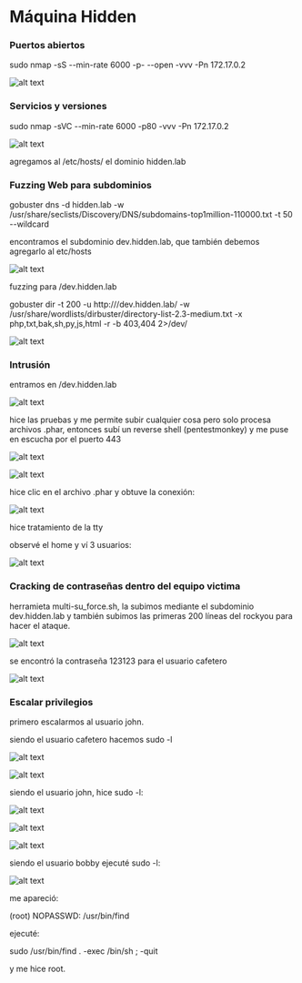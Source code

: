 # Máquina Hidden

### Puertos abiertos

sudo nmap -sS --min-rate 6000 -p- --open -vvv -Pn 172.17.0.2

![alt text](image.png)

### Servicios y versiones

sudo nmap -sVC --min-rate 6000 -p80 -vvv -Pn 172.17.0.2

![alt text](image-1.png)


agregamos al /etc/hosts/ el dominio hidden.lab

### Fuzzing Web para subdominios

gobuster dns -d hidden.lab -w /usr/share/seclists/Discovery/DNS/subdomains-top1million-110000.txt -t 50 --wildcard

encontramos el subdominio dev.hidden.lab, que también debemos agregarlo al etc/hosts

![alt text](image-4.png)

fuzzing para /dev.hidden.lab

gobuster dir -t 200 -u http:///dev.hidden.lab/ -w /usr/share/wordlists/dirbuster/directory-list-2.3-medium.txt -x php,txt,bak,sh,py,js,html -r -b 403,404 2>/dev/

![alt text](image-15.png)

### Intrusión

entramos en /dev.hidden.lab

![alt text](image-2.png)

hice las pruebas y me permite subir cualquier cosa pero solo procesa archivos .phar, entonces subí un reverse shell (pentestmonkey) y me puse en escucha por el puerto 443

![alt text](image-3.png)

![alt text](image-5.png)

hice clic en el archivo .phar y obtuve la conexión:

![alt text](image-6.png)

hice tratamiento de la tty

observé el home y ví 3 usuarios:

![alt text](image-7.png)

### Cracking de contraseñas dentro del equipo victima

herramieta multi-su_force.sh, la subimos mediante el subdominio dev.hidden.lab y también subimos las primeras 200 líneas del rockyou para hacer el ataque.

![alt text](image-8.png)

se encontró la contraseña 123123 para el usuario cafetero

![alt text](image-12.png)

### Escalar privilegios

primero escalarmos al usuario john.

siendo el usuario cafetero hacemos sudo -l

![alt text](image-9.png)

![alt text](image-10.png)

siendo el usuario john, hice sudo -l:

![alt text](image-11.png)

![alt text](image-13.png)

![alt text](image-14.png)

siendo el usuario bobby ejecuté sudo -l:

![alt text](image-17.png)

me apareció:

(root) NOPASSWD: /usr/bin/find

ejecuté:

sudo /usr/bin/find . -exec /bin/sh \; -quit

y me hice root.